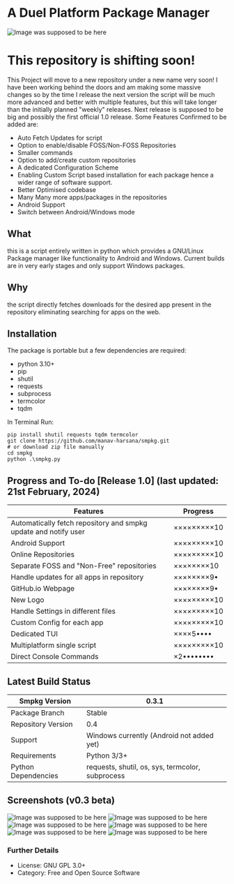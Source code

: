 # A Duel Platform Package Manager
![Image was supposed to be here](https://github.com/manav-harsana/smpkg/blob/main/config/images/banner.png?raw=true)

# This repository is shifting soon!
This Project will move to a new repository under a new name very soon! I have been working behind the doors and am making some massive changes so by the time I release the next version the script will be much more advanced and better with multiple features, but this will take longer than the initially planned "weekly" releases. Next release is supposed to be big and possibly the first official 1.0 release.
Some Features Confirmed to be added are:
- Auto Fetch Updates for script
- Option to enable/disable FOSS/Non-FOSS Repositories
- Smaller commands
- Option to add/create custom repositories
- A dedicated Configuration Scheme
- Enabling Custom Script based installation for each package hence a wider range of software support.
- Better Optimised codebase
- Many Many more apps/packages in the repositories
- Android Support
- Switch between Android/Windows mode

## What
this is a script entirely written in python which provides a GNU/Linux Package manager like functionality to Android and Windows. Current builds are in very early stages and only support Windows packages.

## Why
the script directly fetches downloads for the desired app present in the repository eliminating searching for apps on the web.

## Installation
The package is portable but a few dependencies are required:
- python 3.10+
- pip
- shutil
- requests
- subprocess
- termcolor
- tqdm

In Terminal Run:
```
pip install shutil requests tqdm termcolor
git clone https://github.com/manav-harsana/smpkg.git
# or download zip file manually
cd smpkg
python .\smpkg.py
```

## Progress and To-do [Release 1.0] (last updated: 21st February, 2024)

| Features | Progress|
|-------------|------------|
|Automatically fetch repository and smpkg update and notify user |  ×××××××××10 |
|Android Support | ×××××××××10 |
|Online Repositories|×××××××××10|
|Separate FOSS and "Non-Free" repositories | ××××××××10 |
|Handle updates for all apps in repository| ××××××××9• |
|GitHub.io Webpage|××××××××9•|
|New Logo| ×××××××××10|
|Handle Settings in different files|×××××××××10|
|Custom Config for each app|×××××××××10|
|Dedicated TUI| ××××5••••|
|Multiplatform single script| ×××××××××10|
|Direct Console Commands|×2••••••••|

## Latest Build Status
|Smpkg Version| 0.3.1 |
|-------------------|-----|
|Package Branch|Stable|
|Repository Version|0.4|
|Support|Windows currently (Android not added yet)|
|Requirements| Python 3/3+|
|Python Dependencies| requests, shutil, os, sys, termcolor, subprocess|

## Screenshots (v0.3 beta)
![Image was supposed to be here](https://github.com/manav-harsana/smpkg/blob/main/config/images/icon.png?raw=true)
![Image was supposed to be here](https://github.com/manav-harsana/smpkg/blob/main/config/images/screenshot1.png?raw=true)
![Image was supposed to be here](https://github.com/manav-harsana/smpkg/blob/main/config/images/screenshot2.png?raw=true)
![Image was supposed to be here](https://github.com/manav-harsana/smpkg/blob/main/config/images/screenshot3.png?raw=true)
![Image was supposed to be here](https://github.com/manav-harsana/smpkg/blob/main/config/images/screenshot4.png?raw=true)
![Image was supposed to be here](https://github.com/manav-harsana/smpkg/blob/main/config/images/screenshot5.png?raw=true)

### Further Details
- License: GNU GPL 3.0+
- Category: Free and Open Source Software
